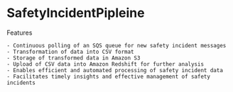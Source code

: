# SafetyIncidentPipleine


Features

    - Continuous polling of an SQS queue for new safety incident messages
    - Transformation of data into CSV format
    - Storage of transformed data in Amazon S3
    - Upload of CSV data into Amazon Redshift for further analysis
    - Enables efficient and automated processing of safety incident data
    - Facilitates timely insights and effective management of safety incidents

